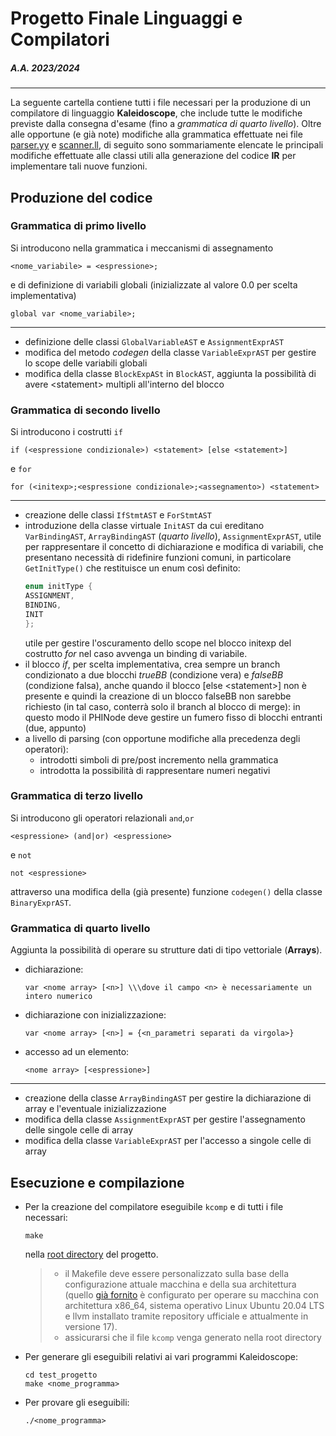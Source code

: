# Progetto Finale Linguaggi e Compilatori

##### A.A. 2023/2024
---------

La seguente cartella contiene tutti i file necessari per la produzione di un compilatore di linguaggio **Kaleidoscope**, che include tutte le modifiche previste dalla consegna d'esame (fino a _grammatica di quarto livello_).
Oltre alle opportune (e già note) modifiche alla grammatica effettuate nei file [parser.yy](./parser.yy) e [scanner.ll](./scanner.ll), di seguito sono sommariamente elencate le principali modifiche effettuate alle classi utili alla generazione del codice **IR** per implementare tali nuove funzioni.

## Produzione del codice

### Grammatica di primo livello

Si introducono nella grammatica i meccanismi di assegnamento
```
<nome_variabile> = <espressione>;
``` 
e di definizione di variabili globali (inizializzate al valore 0.0 per scelta implementativa)
```
global var <nome_variabile>;
```
----------

- definizione delle classi ```GlobalVariableAST``` e ```AssignmentExprAST```
- modifica del metodo _codegen_ della classe ```VariableExprAST``` per gestire lo scope delle variabili globali
- modifica della classe ```BlockExpASt``` in ```BlockAST```, aggiunta la possibilità di avere \<statement> multipli all'interno del blocco

### Grammatica di secondo livello

Si introducono i costrutti ```if```
```
if (<espressione condizionale>) <statement> [else <statement>]
```
e ```for```
```
for (<initexp>;<espressione condizionale>;<assegnamento>) <statement>
```
--------
- creazione delle classi ```IfStmtAST``` e ```ForStmtAST```
- introduzione della classe virtuale ```InitAST``` da cui ereditano ```VarBindingAST```, ```ArrayBindingAST``` (_quarto livello_), ```AssignmentExprAST```, utile per rappresentare il concetto di dichiarazione e modifica di variabili, che presentano necessità di ridefinire funzioni comuni, in particolare ```GetInitType()``` che restituisce un enum così definito:
    ```c++
    enum initType {
    ASSIGNMENT,
    BINDING,
    INIT
    };
    ```
    utile per gestire l'oscuramento dello scope nel blocco initexp del costrutto _for_ nel caso avvenga un binding di variabile.
- il blocco _if_, per scelta implementativa, crea sempre un branch condizionato a due blocchi _trueBB_ (condizione vera) e _falseBB_ (condizione falsa), anche quando il blocco [else \<statement>] non è presente e quindi la creazione di un blocco falseBB non sarebbe richiesto (in tal caso, conterrà solo il branch al blocco di merge): in questo modo il PHINode deve gestire un fumero fisso di blocchi entranti (due, appunto)
- a livello di parsing (con opportune modifiche alla precedenza degli operatori):
    - introdotti simboli di pre/post incremento nella grammatica
    - introdotta la possibilità di rappresentare numeri negativi

### Grammatica di terzo livello

Si introducono gli operatori relazionali ```and```,```or``` 
```
<espressione> (and|or) <espressione>
```
e ```not```
```
not <espressione>
```
attraverso una modifica della (già presente) funzione ```codegen()``` della classe ```BinaryExprAST```.

### Grammatica di quarto livello

Aggiunta la possibilità di operare su strutture dati di tipo vettoriale (**Arrays**).


- dichiarazione:
    ```
    var <nome array> [<n>] \\\dove il campo <n> è necessariamente un intero numerico
    ```
    
- dichiarazione con inizializzazione:
    ```
    var <nome array> [<n>] = {<n_parametri separati da virgola>}
    ```
- accesso ad un elemento:
    ```
    <nome array> [<espressione>]
    ```
------
- creazione della classe ```ArrayBindingAST``` per gestire la dichiarazione di array e l'eventuale inizializzazione
- modifica della classe ```AssignmentExprAST``` per gestire l'assegnamento delle singole celle di array
- modifica della classe ```VariableExprAST``` per l'accesso a singole celle di array



## Esecuzione e compilazione

- Per la creazione del compilatore eseguibile ```kcomp``` e di tutti i file necessari:
    ```shell
    make
    ```
    nella [root directory](./) del progetto.
    >- il Makefile deve essere personalizzato sulla base della configurazione attuale macchina e della sua architettura (quello [già fornito](./Makefile) è configurato per operare su macchina con architettura x86_64, sistema operativo Linux Ubuntu 20.04 LTS e llvm installato tramite repository ufficiale e attualmente in versione 17).
    >- assicurarsi che il file ```kcomp``` venga generato nella root directory

- Per generare gli eseguibili relativi ai vari programmi Kaleidoscope:
    ```shell
    cd test_progetto
    make <nome_programma>
    ```
- Per provare gli eseguibili:
    ```shell
    ./<nome_programma>
    ```
